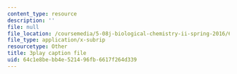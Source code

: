 ```yaml
---
content_type: resource
description: ''
file: null
file_location: /coursemedia/5-08j-biological-chemistry-ii-spring-2016/64c1e8bebb4e521496fb6617f264d339_JbV0aUHvROc.vtt
file_type: application/x-subrip
resourcetype: Other
title: 3play caption file
uid: 64c1e8be-bb4e-5214-96fb-6617f264d339
---
```

